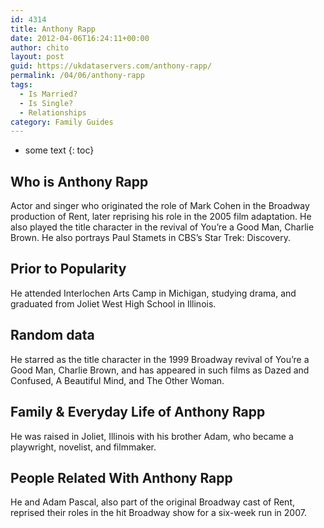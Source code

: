```yaml
---
id: 4314
title: Anthony Rapp
date: 2012-04-06T16:24:11+00:00
author: chito
layout: post
guid: https://ukdataservers.com/anthony-rapp/
permalink: /04/06/anthony-rapp
tags:
  - Is Married?
  - Is Single?
  - Relationships
category: Family Guides
---
```


* some text
{: toc}
          
          
## Who is  Anthony Rapp
                  
                  
                  
Actor and singer who originated the role of Mark Cohen in the Broadway production of Rent, later reprising his role in the 2005 film adaptation. He also played the title character in the revival of You&#8217;re a Good Man, Charlie Brown. He also portrays Paul Stamets in CBS&#8217;s Star Trek: Discovery.
                  
                
                
                
## Prior to Popularity 
                  
                  
                  
He attended Interlochen Arts Camp in Michigan, studying drama, and graduated from Joliet West High School in Illinois.
                  
                
                
                
## Random data 
                  
                  
                  
He starred as the title character in the 1999 Broadway revival of You&#8217;re a Good Man, Charlie Brown, and has appeared in such films as Dazed and Confused, A Beautiful Mind, and The Other Woman.
                  
                
                
                
## Family & Everyday Life of Anthony Rapp
                  
                  
                  
He was raised in Joliet, Illinois with his brother Adam, who became a playwright, novelist, and filmmaker.
                  
                
                
                
## People Related With  Anthony Rapp
                  
                  
                  
He and Adam Pascal, also part of the original Broadway cast of Rent, reprised their roles in the hit Broadway show for a six-week run in 2007.
                  
                
              
            
          
          
          
    
    
  
